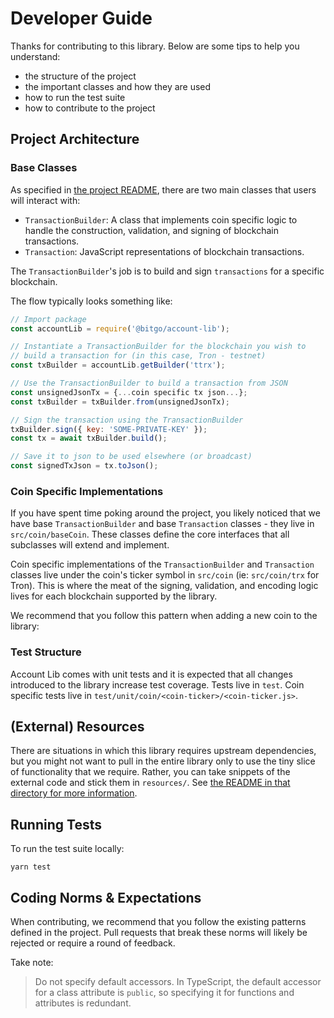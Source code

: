 # Developer Guide

Thanks for contributing to this library. Below are some tips to help you
understand:

- the structure of the project
- the important classes and how they are used
- how to run the test suite
- how to contribute to the project

## Project Architecture

### Base Classes

As specified in [the project README](README.md), there are two main classes that
users will interact with:

- `TransactionBuilder`: A class that implements coin specific logic to handle
  the construction, validation, and signing of blockchain transactions.
- `Transaction`: JavaScript representations of blockchain transactions.

The `TransactionBuilder`'s job is to build and sign `transactions` for a
specific blockchain.

The flow typically looks something like:

```javascript
// Import package
const accountLib = require('@bitgo/account-lib');

// Instantiate a TransactionBuilder for the blockchain you wish to
// build a transaction for (in this case, Tron - testnet)
const txBuilder = accountLib.getBuilder('ttrx');

// Use the TransactionBuilder to build a transaction from JSON
const unsignedJsonTx = {...coin specific tx json...};
const txBuilder = txBuilder.from(unsignedJsonTx);

// Sign the transaction using the TransactionBuilder
txBuilder.sign({ key: 'SOME-PRIVATE-KEY' });
const tx = await txBuilder.build();

// Save it to json to be used elsewhere (or broadcast)
const signedTxJson = tx.toJson();
```

### Coin Specific Implementations

If you have spent time poking around the project, you likely noticed that we
have base `TransactionBuilder` and base `Transaction` classes - they live in
`src/coin/baseCoin`. These classes define the core interfaces that all
subclasses will extend and implement.

Coin specific implementations of the `TransactionBuilder` and `Transaction`
classes live under the coin's ticker symbol in `src/coin` (ie: `src/coin/trx`
for Tron). This is where the meat of the signing, validation, and encoding logic
lives for each blockchain supported by the library.

We recommend that you follow this pattern when adding a new coin to the library:

### Test Structure

Account Lib comes with unit tests and it is expected that all changes introduced
to the library increase test coverage. Tests live in `test`. Coin specific tests
live in `test/unit/coin/<coin-ticker>/<coin-ticker.js>`.

## (External) Resources

There are situations in which this library requires upstream dependencies, but
you might not want to pull in the entire library only to use the tiny slice of
functionality that we require. Rather, you can take snippets of the external
code and stick them in `resources/`. See
[the README in that directory for more information](resources/README.md).

## Running Tests

To run the test suite locally:

```
yarn test
```

## Coding Norms & Expectations

When contributing, we recommend that you follow the existing patterns defined in
the project. Pull requests that break these norms will likely be rejected or
require a round of feedback.

Take note:

> Do not specify default accessors. In TypeScript, the default accessor for a
> class attribute is `public`, so specifying it for functions and attributes is
> redundant.
